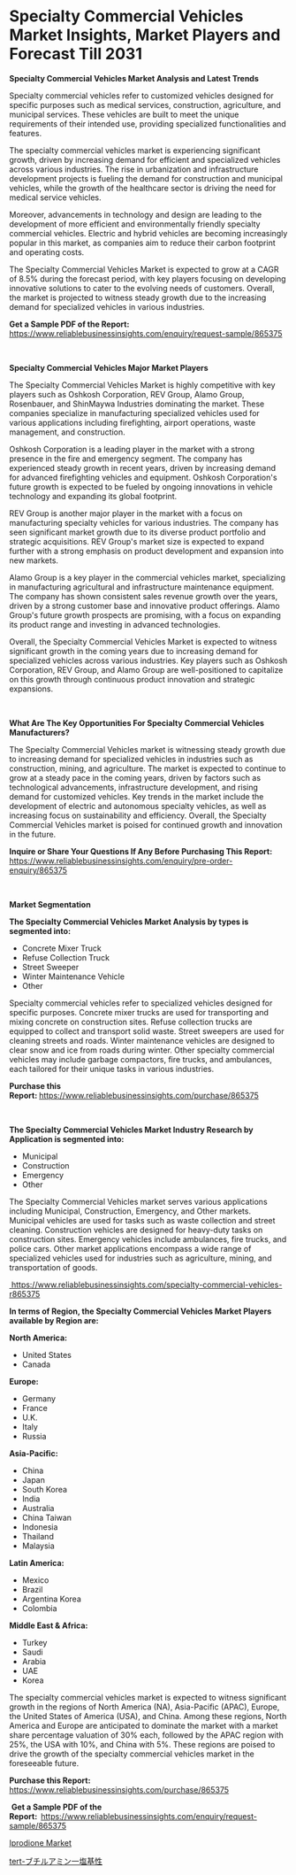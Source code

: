 <p><h1>Specialty Commercial Vehicles Market Insights, Market Players and Forecast Till 2031</h1></p><p><strong>Specialty Commercial Vehicles Market Analysis and Latest Trends</strong></p>
<p><p>Specialty commercial vehicles refer to customized vehicles designed for specific purposes such as medical services, construction, agriculture, and municipal services. These vehicles are built to meet the unique requirements of their intended use, providing specialized functionalities and features.</p><p>The specialty commercial vehicles market is experiencing significant growth, driven by increasing demand for efficient and specialized vehicles across various industries. The rise in urbanization and infrastructure development projects is fueling the demand for construction and municipal vehicles, while the growth of the healthcare sector is driving the need for medical service vehicles.</p><p>Moreover, advancements in technology and design are leading to the development of more efficient and environmentally friendly specialty commercial vehicles. Electric and hybrid vehicles are becoming increasingly popular in this market, as companies aim to reduce their carbon footprint and operating costs.</p><p>The Specialty Commercial Vehicles Market is expected to grow at a CAGR of 8.5% during the forecast period, with key players focusing on developing innovative solutions to cater to the evolving needs of customers. Overall, the market is projected to witness steady growth due to the increasing demand for specialized vehicles in various industries.</p></p>
<p><strong>Get a Sample PDF of the Report:&nbsp;</strong> <a href="https://www.reliablebusinessinsights.com/enquiry/request-sample/865375">https://www.reliablebusinessinsights.com/enquiry/request-sample/865375</a></p>
<p>&nbsp;</p>
<p><strong>Specialty Commercial Vehicles Major Market Players</strong></p>
<p><p>The Specialty Commercial Vehicles Market is highly competitive with key players such as Oshkosh Corporation, REV Group, Alamo Group, Rosenbauer, and ShinMaywa Industries dominating the market. These companies specialize in manufacturing specialized vehicles used for various applications including firefighting, airport operations, waste management, and construction.</p><p>Oshkosh Corporation is a leading player in the market with a strong presence in the fire and emergency segment. The company has experienced steady growth in recent years, driven by increasing demand for advanced firefighting vehicles and equipment. Oshkosh Corporation's future growth is expected to be fueled by ongoing innovations in vehicle technology and expanding its global footprint.</p><p>REV Group is another major player in the market with a focus on manufacturing specialty vehicles for various industries. The company has seen significant market growth due to its diverse product portfolio and strategic acquisitions. REV Group's market size is expected to expand further with a strong emphasis on product development and expansion into new markets.</p><p>Alamo Group is a key player in the commercial vehicles market, specializing in manufacturing agricultural and infrastructure maintenance equipment. The company has shown consistent sales revenue growth over the years, driven by a strong customer base and innovative product offerings. Alamo Group's future growth prospects are promising, with a focus on expanding its product range and investing in advanced technologies.</p><p>Overall, the Specialty Commercial Vehicles Market is expected to witness significant growth in the coming years due to increasing demand for specialized vehicles across various industries. Key players such as Oshkosh Corporation, REV Group, and Alamo Group are well-positioned to capitalize on this growth through continuous product innovation and strategic expansions.</p></p>
<p>&nbsp;</p>
<p><strong>What Are The Key Opportunities For Specialty Commercial Vehicles Manufacturers?</strong></p>
<p><p>The Specialty Commercial Vehicles market is witnessing steady growth due to increasing demand for specialized vehicles in industries such as construction, mining, and agriculture. The market is expected to continue to grow at a steady pace in the coming years, driven by factors such as technological advancements, infrastructure development, and rising demand for customized vehicles. Key trends in the market include the development of electric and autonomous specialty vehicles, as well as increasing focus on sustainability and efficiency. Overall, the Specialty Commercial Vehicles market is poised for continued growth and innovation in the future.</p></p>
<p><strong>Inquire or Share Your Questions If Any Before Purchasing This Report:</strong> <a href="https://www.reliablebusinessinsights.com/enquiry/pre-order-enquiry/865375">https://www.reliablebusinessinsights.com/enquiry/pre-order-enquiry/865375</a></p>
<p>&nbsp;</p>
<p><strong>Market Segmentation</strong></p>
<p><strong>The Specialty Commercial Vehicles Market Analysis by types is segmented into:</strong></p>
<p><ul><li>Concrete Mixer Truck</li><li>Refuse Collection Truck</li><li>Street Sweeper</li><li>Winter Maintenance Vehicle</li><li>Other</li></ul></p>
<p><p>Specialty commercial vehicles refer to specialized vehicles designed for specific purposes. Concrete mixer trucks are used for transporting and mixing concrete on construction sites. Refuse collection trucks are equipped to collect and transport solid waste. Street sweepers are used for cleaning streets and roads. Winter maintenance vehicles are designed to clear snow and ice from roads during winter. Other specialty commercial vehicles may include garbage compactors, fire trucks, and ambulances, each tailored for their unique tasks in various industries.</p></p>
<p><strong>Purchase this Report:&nbsp;</strong><a href="https://www.reliablebusinessinsights.com/purchase/865375">https://www.reliablebusinessinsights.com/purchase/865375</a></p>
<p>&nbsp;</p>
<p><strong>The Specialty Commercial Vehicles Market Industry Research by Application is segmented into:</strong></p>
<p><ul><li>Municipal</li><li>Construction</li><li>Emergency</li><li>Other</li></ul></p>
<p><p>The Specialty Commercial Vehicles market serves various applications including Municipal, Construction, Emergency, and Other markets. Municipal vehicles are used for tasks such as waste collection and street cleaning. Construction vehicles are designed for heavy-duty tasks on construction sites. Emergency vehicles include ambulances, fire trucks, and police cars. Other market applications encompass a wide range of specialized vehicles used for industries such as agriculture, mining, and transportation of goods.</p></p>
<p><a href="https://www.reliablebusinessinsights.com/specialty-commercial-vehicles-r865375">&nbsp;https://www.reliablebusinessinsights.com/specialty-commercial-vehicles-r865375</a></p>
<p><strong>In terms of Region, the Specialty Commercial Vehicles Market Players available by Region are:</strong></p>
<p>
    <p> <strong> North America: </strong>
        <ul>
            <li>United States</li>
            <li>Canada</li>
        </ul>
        </p> 
    <p> <strong> Europe: </strong>
        <ul>
            <li>Germany</li>
            <li>France</li>
            <li>U.K.</li>
            <li>Italy</li>
            <li>Russia</li>
        </ul>
        </p> 
    <p> <strong> Asia-Pacific: </strong>
        <ul>
            <li>China</li>
            <li>Japan</li>
            <li>South Korea</li>
            <li>India</li>
            <li>Australia</li>
            <li>China Taiwan</li>
            <li>Indonesia</li>
            <li>Thailand</li>
            <li>Malaysia</li>
        </ul>
        </p> 
    <p> <strong> Latin America: </strong>
        <ul>
            <li>Mexico</li>
            <li>Brazil</li>
            <li>Argentina Korea</li>
            <li>Colombia</li>
        </ul>
        </p> 
    <p> <strong> Middle East & Africa: </strong>
        <ul>
            <li>Turkey</li>
            <li>Saudi</li>
            <li>Arabia</li>
            <li>UAE</li>
            <li>Korea</li>
        </ul>
    </p>
    </p>
<p><p>The specialty commercial vehicles market is expected to witness significant growth in the regions of North America (NA), Asia-Pacific (APAC), Europe, the United States of America (USA), and China. Among these regions, North America and Europe are anticipated to dominate the market with a market share percentage valuation of 30% each, followed by the APAC region with 25%, the USA with 10%, and China with 5%. These regions are poised to drive the growth of the specialty commercial vehicles market in the foreseeable future.</p></p>
<p><strong>Purchase this Report: </strong><a href="https://www.reliablebusinessinsights.com/purchase/865375">https://www.reliablebusinessinsights.com/purchase/865375</a></p>
<p>&nbsp;<strong>Get a Sample PDF of the Report:&nbsp;&nbsp;</strong><a href="https://www.reliablebusinessinsights.com/enquiry/request-sample/865375">https://www.reliablebusinessinsights.com/enquiry/request-sample/865375</a></p>
<p><strong></strong></p>
<p><p><a href="https://github.com/FassouRP/Market-Research-Report-List-5/blob/main/iprodione-market.md">Iprodione Market</a></p><p><a href="https://github.com/lababdou/Market-Research-Report-List-4/blob/main/6972984121982.md">tert-ブチルアミン一塩基性</a></p></p>
